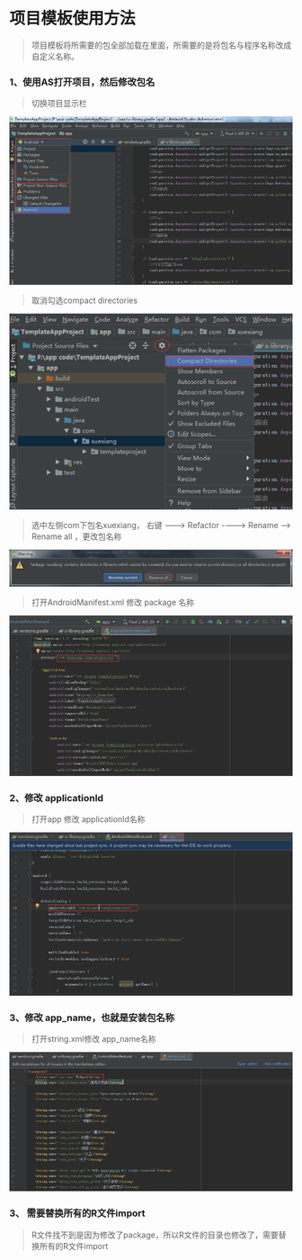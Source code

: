 # 项目模板使用方法

> 项目模板将所需要的包全部加载在里面，所需要的是将包名与程序名称改成自定义名称。

### 1、使用AS打开项目，然后修改包名

> 切换项目显示栏

![](\img\az1.png)

> 取消勾选compact directories

![](\img\az2.png)

> 选中左侧com下包名xuexiang，  右键 ---> Refactor ----> Rename --> Rename all ，更改包名称

![](\img\az3.png)

> 打开AndroidManifest.xml 修改 package 名称

![](\img\az4.png)

### 2、修改 applicationId

> 打开app 修改 applicationId名称

![](\img\az5.png)

### 3、修改 app_name，也就是安装包名称

> 打开string.xml修改 app_name名称

![](\img\az6.png)

### 3、 需要替换所有的R文件import 

>  R文件找不到是因为修改了package，所以R文件的目录也修改了，需要替换所有的R文件import 

